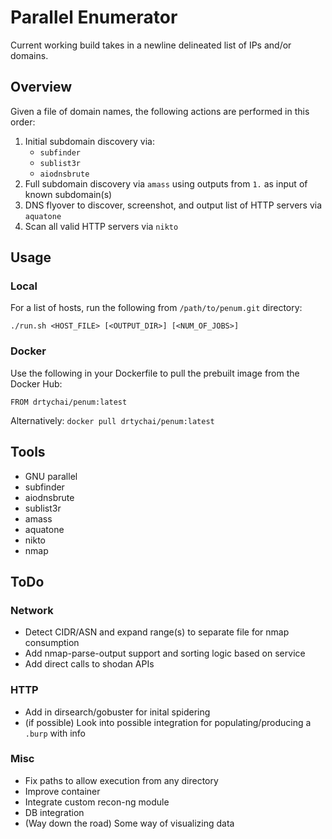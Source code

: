# Parallel Enumerator
Current working build takes in a newline delineated list of IPs and/or domains.

## Overview
Given a file of domain names, the following actions are performed in this order:
1. Initial subdomain discovery via:
    - `subfinder`
    - `sublist3r`
    - `aiodnsbrute`
1. Full subdomain discovery via `amass` using outputs from `1.` as input of known subdomain(s)
1. DNS flyover to discover, screenshot, and output list of HTTP servers via `aquatone`
1. Scan all valid HTTP servers via `nikto`

## Usage
### Local
For a list of hosts, run the following from `/path/to/penum.git` directory:
```
./run.sh <HOST_FILE> [<OUTPUT_DIR>] [<NUM_OF_JOBS>]
```

### Docker
Use the following in your Dockerfile to pull the prebuilt image from the Docker Hub:
```
FROM drtychai/penum:latest
```
Alternatively: `docker pull drtychai/penum:latest`

## Tools
- GNU parallel
- subfinder
- aiodnsbrute
- sublist3r
- amass
- aquatone
- nikto
- nmap

## ToDo
### Network
- Detect CIDR/ASN and expand range(s) to separate file for nmap consumption
- Add nmap-parse-output support and sorting logic based on service
- Add direct calls to shodan APIs

### HTTP
- Add in dirsearch/gobuster for inital spidering
- (if possible) Look into possible integration for populating/producing a `.burp` with info

### Misc
- Fix paths to allow execution from any directory
- Improve container
- Integrate custom recon-ng module
- DB integration
- (Way down the road) Some way of visualizing data

